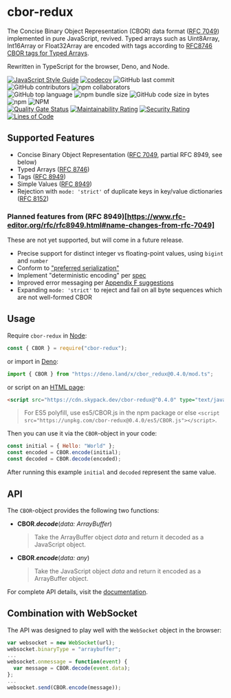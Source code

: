 # cbor-redux

The Concise Binary Object Representation (CBOR) data format
([RFC 7049](http://tools.ietf.org/html/rfc7049)) implemented in pure JavaScript,
revived. Typed arrays such as Uint8Array, Int16Array or Float32Array are encoded
with tags according to
[RFC8746 CBOR tags for Typed Arrays](https://datatracker.ietf.org/doc/html/rfc8746).

Rewritten in TypeScript for the browser, Deno, and Node.

[![JavaScript Style Guide](https://img.shields.io/badge/code_style-standard-brightgreen.svg)](https://github.com/standard/eslint-config-standard-with-typescript)
[![codecov](https://codecov.io/gh/aaronhuggins/cbor-redux/branch/master/graph/badge.svg)](https://codecov.io/gh/aaronhuggins/cbor-redux)
![GitHub last commit](https://img.shields.io/github/last-commit/aaronhuggins/cbor-redux)
![GitHub contributors](https://img.shields.io/github/contributors/aaronhuggins/cbor-redux)
![npm collaborators](https://img.shields.io/npm/collaborators/cbor-redux)<br />
![GitHub top language](https://img.shields.io/github/languages/top/aaronhuggins/cbor-redux)
![npm bundle size](https://img.shields.io/bundlephobia/min/cbor-redux)
![GitHub code size in bytes](https://img.shields.io/github/languages/code-size/aaronhuggins/cbor-redux)
![npm](https://img.shields.io/npm/dw/cbor-redux)
![NPM](https://img.shields.io/npm/l/cbor-redux)<br />
[![Quality Gate Status](https://sonarcloud.io/api/project_badges/measure?project=aaronhuggins_cbor-redux&metric=alert_status)](https://sonarcloud.io/dashboard?id=aaronhuggins_cbor-redux)
[![Maintainability Rating](https://sonarcloud.io/api/project_badges/measure?project=aaronhuggins_cbor-redux&metric=sqale_rating)](https://sonarcloud.io/dashboard?id=aaronhuggins_cbor-redux)
[![Security Rating](https://sonarcloud.io/api/project_badges/measure?project=aaronhuggins_cbor-redux&metric=security_rating)](https://sonarcloud.io/dashboard?id=aaronhuggins_cbor-redux)
[![Lines of Code](https://sonarcloud.io/api/project_badges/measure?project=aaronhuggins_cbor-redux&metric=ncloc)](https://sonarcloud.io/dashboard?id=aaronhuggins_cbor-redux)

## Supported Features

- Concise Binary Object Representation
  ([RFC 7049](https://www.rfc-editor.org/rfc/rfc7049), partial RFC 8949, see
  below)
- Typed Arrays ([RFC 8746](https://www.rfc-editor.org/rfc/rfc8746.html))
- Tags ([RFC 8949](https://www.iana.org/assignments/cbor-tags/cbor-tags.xhtml))
- Simple Values
  ([RFC 8949](https://www.iana.org/assignments/cbor-simple-values/cbor-simple-values.xhtml))
- Rejection with `mode: 'strict'` of duplicate keys in key/value dictionaries
  ([RFC 8152](https://www.rfc-editor.org/rfc/rfc8152.html#section-14))

### Planned features from (RFC 8949)[https://www.rfc-editor.org/rfc/rfc8949.html#name-changes-from-rfc-7049]

These are not yet supported, but will come in a future release.

- Precise support for distinct integer vs floating-point values, using `bigint`
  and `number`
- Conform to
  ["preferred serialization"](https://www.rfc-editor.org/rfc/rfc8949.html#preferred)
- Implement "deterministic encoding" per
  [spec](https://www.rfc-editor.org/rfc/rfc8949.html#core-det)
- Improved error messaging per
  [Appendix F suggestions](https://www.rfc-editor.org/rfc/rfc8949.html#name-well-formedness-errors-and-)
- Expanding `mode: 'strict'` to reject and fail on all byte sequences which are
  not well-formed CBOR

## Usage

Require `cbor-redux` in [Node](https://www.npmjs.com/package/cbor-redux):

```javascript
const { CBOR } = require("cbor-redux");
```

or import in [Deno](https://deno.land/x/cbor_redux):

```javascript
import { CBOR } from "https://deno.land/x/cbor_redux@0.4.0/mod.ts";
```

or script on an [HTML page](https://www.skypack.dev/npm/cbor-redux):

```html
<script src="https://cdn.skypack.dev/cbor-redux@^0.4.0" type="text/javascript"></script>
```

> For ES5 polyfill, use es5/CBOR.js in the npm package or else
> `<script src="https://unpkg.com/cbor-redux@0.4.0/es5/CBOR.js"></script>`.

Then you can use it via the `CBOR`-object in your code:

```javascript
const initial = { Hello: "World" };
const encoded = CBOR.encode(initial);
const decoded = CBOR.decode(encoded);
```

After running this example `initial` and `decoded` represent the same value.

## API

The `CBOR`-object provides the following two functions:

- **CBOR**._**decode**_(_data: ArrayBuffer_)

  > Take the ArrayBuffer object _data_ and return it decoded as a JavaScript
  > object.

- **CBOR**._**encode**_(_data: any_)

  > Take the JavaScript object _data_ and return it encoded as a ArrayBuffer
  > object.

For complete API details, visit the
[documentation](https://aaronhuggins.github.io/cbor-redux/).

## Combination with WebSocket

The API was designed to play well with the `WebSocket` object in the browser:

```javascript
var websocket = new WebSocket(url);
websocket.binaryType = "arraybuffer";
...
websocket.onmessage = function(event) {
  var message = CBOR.decode(event.data);
};
...
websocket.send(CBOR.encode(message));
```
